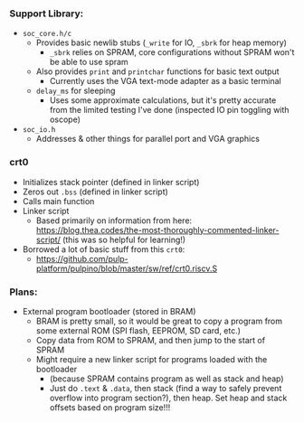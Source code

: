### Support Library:
- `soc_core.h/c`
	- Provides basic newlib stubs (`_write` for IO, `_sbrk` for heap memory)
		- `_sbrk` relies on SPRAM, core configurations without SPRAM won't be able to use spram
	- Also provides `print` and `printchar` functions for basic text output
		- Currently uses the VGA text-mode adapter as a basic terminal
	- `delay_ms` for sleeping
		- Uses some approximate calculations, but it's pretty accurate from the limited testing I've done (inspected IO pin toggling with oscope)
- `soc_io.h`
	- Addresses & other things for parallel port and VGA graphics

### crt0
- Initializes stack pointer (defined in linker script)
- Zeros out `.bss` (defined in linker script)
- Calls main function
- Linker script
	- Based primarily on information from here: https://blog.thea.codes/the-most-thoroughly-commented-linker-script/ (this was so helpful for learning!)
- Borrowed a lot of basic stuff from this `crt0`:
	- https://github.com/pulp-platform/pulpino/blob/master/sw/ref/crt0.riscv.S

### Plans:
- External program bootloader (stored in BRAM)
	- BRAM is pretty small, so it would be great to copy a program from some external ROM (SPI flash, EEPROM, SD card, etc.)
	- Copy data from ROM to SPRAM, and then jump to the start of SPRAM
	- Might require a new linker script for programs loaded with the bootloader
		- (because SPRAM contains program as well as stack and heap)
		- Just do `.text` & `.data`, then stack (find a way to safely prevent overflow into program section?), then heap. Set heap and stack offsets based on program size!!!